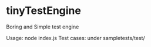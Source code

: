 # tinyTestEngine

Boring and Simple test engine

Usage: node index.js
Test cases: under sampletests/test/
